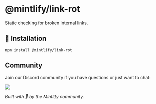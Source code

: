 # @mintlify/link-rot

Static checking for broken internal links.

## 🚀 Installation

```
npm install @mintlify/link-rot
```

## Community

Join our Discord community if you have questions or just want to chat:

[![](https://dcbadge.vercel.app/api/server/ACREKdwjG5)](https://discord.gg/ACREKdwjG5)

_Built with 💚 by the Mintlify community._
